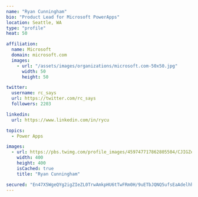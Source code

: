```yaml
---
name: "Ryan Cunningham"
bio: "Product Lead for Microsoft PowerApps"
location: Seattle, WA
type: "profile"
heat: 50

affiliation:
  name: Microsoft
  domain: microsoft.com
  images:
    - url: "/assets/images/organizations/microsoft.com-50x50.jpg"
      width: 50
      height: 50

twitter:
  username: rc_says
  url: https://twitter.com/rc_says
  followers: 2203

linkedin:
  url: https://www.linkedin.com/in/rycu

topics:
  - Power Apps

images:
  - url: https://pbs.twimg.com/profile_images/459747717862805504/CJIGZejd_400x400.png
    width: 400
    height: 400
    isCached: true
    title: "Ryan Cunningham"

secured: "En47X5WgeQYg2igZIeZL0TrwAmkpHU6tTwFRm0H/9uETbJQNQ5ufsEaAdelhhOZfkz+qVUdOzWJbYL4sCHTiiAcOe/+CHF9sVHKRb9RuzglgPtzbwSmpJrEjDbnDOc0YFAWXhP3db3joR8N4s2s98fMoL3oBc+haM3fDvtcUN1NWEhdjl+zZ8NDA2Kl12rRKD8wQfQ/T2tZUdyJdRlMf+ggonR4I7bctQjYYqhIYLJiokCmdyLXLPRDP4TRBLJjJ2kniIjis5x2VXb8i72uWPogxkPSz68r1Ux4A01t0+tVfylvBglWSN0AXVq83/SOjDh3JgRTQ6gNFxIc2buSzTN5h2YOZrOpvDIfSxzgtLMsjxfV5z9oVJ2W5qT5RSCrsJrgQPU5BQAt5bXBFX5Hm8uki3YTpaAFke/iCX+TEW1Y=;cMm3bQ7rRZMDY9FXz5qaYQ=="
---
```


